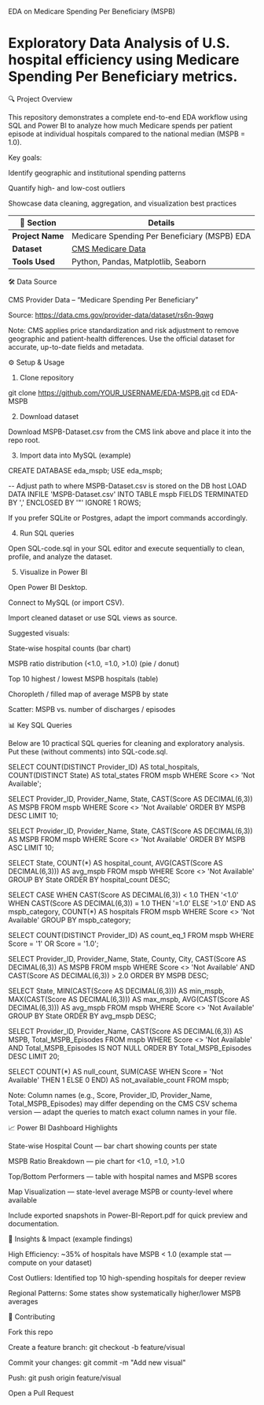 EDA on Medicare Spending Per Beneficiary (MSPB)

# Exploratory Data Analysis of U.S. hospital efficiency using Medicare Spending Per Beneficiary metrics.

🔍 Project Overview

This repository demonstrates a complete end-to-end EDA workflow using SQL and Power BI to analyze how much Medicare spends per patient episode at individual hospitals compared to the national median (MSPB = 1.0).

Key goals:

Identify geographic and institutional spending patterns

Quantify high- and low-cost outliers

Showcase data cleaning, aggregation, and visualization best practices


| 📌 Section      | Details |
|-----------------|---------|
| **Project Name** | Medicare Spending Per Beneficiary (MSPB) EDA |
| **Dataset**      | [CMS Medicare Data](https://data.cms.gov) |
| **Tools Used**   | Python, Pandas, Matplotlib, Seaborn |


🛠 Data Source

CMS Provider Data – “Medicare Spending Per Beneficiary”

Source: https://data.cms.gov/provider-data/dataset/rs6n-9qwg

Note: CMS applies price standardization and risk adjustment to remove geographic and patient-health differences. Use the official dataset for accurate, up-to-date fields and metadata.

⚙️ Setup & Usage

1. Clone repository

git clone https://github.com/YOUR_USERNAME/EDA-MSPB.git
cd EDA-MSPB

2. Download dataset

Download MSPB-Dataset.csv from the CMS link above and place it into the repo root.

3. Import data into MySQL (example)

CREATE DATABASE eda_mspb;
USE eda_mspb;

-- Adjust path to where MSPB-Dataset.csv is stored on the DB host
LOAD DATA INFILE 'MSPB-Dataset.csv'
INTO TABLE mspb
FIELDS TERMINATED BY ','
ENCLOSED BY '"'
IGNORE 1 ROWS;

If you prefer SQLite or Postgres, adapt the import commands accordingly.

4. Run SQL queries

Open SQL-code.sql in your SQL editor and execute sequentially to clean, profile, and analyze the dataset.

5. Visualize in Power BI

Open Power BI Desktop.

Connect to MySQL (or import CSV).

Import cleaned dataset or use SQL views as source.

Suggested visuals:

State-wise hospital counts (bar chart)

MSPB ratio distribution (<1.0, =1.0, >1.0) (pie / donut)

Top 10 highest / lowest MSPB hospitals (table)

Choropleth / filled map of average MSPB by state

Scatter: MSPB vs. number of discharges / episodes

📊 Key SQL Queries

Below are 10 practical SQL queries for cleaning and exploratory analysis. Put these (without comments) into SQL-code.sql.

SELECT COUNT(DISTINCT Provider_ID) AS total_hospitals,
       COUNT(DISTINCT State) AS total_states
FROM mspb
WHERE Score <> 'Not Available';

SELECT Provider_ID, Provider_Name, State, CAST(Score AS DECIMAL(6,3)) AS MSPB
FROM mspb
WHERE Score <> 'Not Available'
ORDER BY MSPB DESC
LIMIT 10;

SELECT Provider_ID, Provider_Name, State, CAST(Score AS DECIMAL(6,3)) AS MSPB
FROM mspb
WHERE Score <> 'Not Available'
ORDER BY MSPB ASC
LIMIT 10;

SELECT State, COUNT(*) AS hospital_count, AVG(CAST(Score AS DECIMAL(6,3))) AS avg_mspb
FROM mspb
WHERE Score <> 'Not Available'
GROUP BY State
ORDER BY hospital_count DESC;

SELECT CASE
         WHEN CAST(Score AS DECIMAL(6,3)) < 1.0 THEN '<1.0'
         WHEN CAST(Score AS DECIMAL(6,3)) = 1.0 THEN '=1.0'
         ELSE '>1.0'
       END AS mspb_category,
       COUNT(*) AS hospitals
FROM mspb
WHERE Score <> 'Not Available'
GROUP BY mspb_category;

SELECT COUNT(DISTINCT Provider_ID) AS count_eq_1
FROM mspb
WHERE Score = '1' OR Score = '1.0';

SELECT Provider_ID, Provider_Name, State, County, City, CAST(Score AS DECIMAL(6,3)) AS MSPB
FROM mspb
WHERE Score <> 'Not Available' AND CAST(Score AS DECIMAL(6,3)) > 2.0
ORDER BY MSPB DESC;

SELECT State, MIN(CAST(Score AS DECIMAL(6,3))) AS min_mspb,
       MAX(CAST(Score AS DECIMAL(6,3))) AS max_mspb,
       AVG(CAST(Score AS DECIMAL(6,3))) AS avg_mspb
FROM mspb
WHERE Score <> 'Not Available'
GROUP BY State
ORDER BY avg_mspb DESC;

SELECT Provider_ID, Provider_Name, CAST(Score AS DECIMAL(6,3)) AS MSPB, Total_MSPB_Episodes
FROM mspb
WHERE Score <> 'Not Available' AND Total_MSPB_Episodes IS NOT NULL
ORDER BY Total_MSPB_Episodes DESC
LIMIT 20;

SELECT COUNT(*) AS null_count, SUM(CASE WHEN Score = 'Not Available' THEN 1 ELSE 0 END) AS not_available_count
FROM mspb;

Note: Column names (e.g., Score, Provider_ID, Provider_Name, Total_MSPB_Episodes) may differ depending on the CMS CSV schema version — adapt the queries to match exact column names in your file.

📈 Power BI Dashboard Highlights

State-wise Hospital Count — bar chart showing counts per state

MSPB Ratio Breakdown — pie chart for <1.0, =1.0, >1.0

Top/Bottom Performers — table with hospital names and MSPB scores

Map Visualization — state-level average MSPB or county-level where available

Include exported snapshots in Power-BI-Report.pdf for quick preview and documentation.

🌟 Insights & Impact (example findings)

High Efficiency: ~35% of hospitals have MSPB < 1.0 (example stat — compute on your dataset)

Cost Outliers: Identified top 10 high-spending hospitals for deeper review

Regional Patterns: Some states show systematically higher/lower MSPB averages

🤝 Contributing

Fork this repo

Create a feature branch: git checkout -b feature/visual

Commit your changes: git commit -m "Add new visual"

Push: git push origin feature/visual

Open a Pull Request
